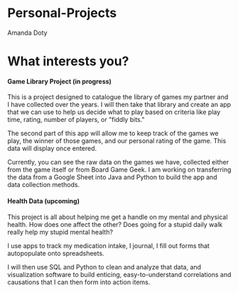 # Personal-Projects
Amanda Doty


<h1>What interests you?</h1>

<h4>Game Library Project (in progress)</h4>
<p>This is a project designed to catalogue the library of games my partner and I have collected over the years. I will then take that library and create an app that we can use to help us decide what to play based on criteria like play time, rating, number of players, or "fiddly bits."</p>

<p>The second part of this app will allow me to keep track of the games we play, the winner of those games, and our personal rating of the game. This data will display once entered.</p>

<p>Currently, you can see the raw data on the games we have, collected either from the game itself or from Board Game Geek. I am working on transferring the data from a Google Sheet into Java and Python to build the app and data collection methods.</p>



<h4>Health Data (upcoming)</h4>
<p>This project is all about helping me get a handle on my mental and physical health. How does one affect the other? Does going for a stupid daily walk really help my stupid mental health?</p>

<p>I use apps to track my medication intake, I journal, I fill out forms that autopopulate onto spreadsheets.</p>

<p>I will then use SQL and Python to clean and analyze that data, and visualization software to build enticing, easy-to-understand correlations and causations that I can then form into action items.</p>
